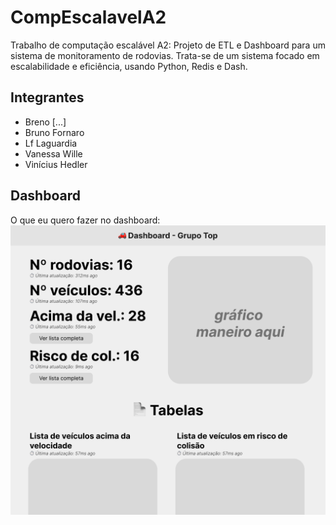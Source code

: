 # CompEscalavelA2
Trabalho de computação escalável A2: Projeto de ETL e Dashboard para um sistema de monitoramento de rodovias. Trata-se de um sistema focado em escalabilidade e eficiência, usando Python, Redis e Dash.

## Integrantes
- Breno [...]
- Bruno Fornaro
- Lf Laguardia
- Vanessa Wille
- Vinícius Hedler

## Dashboard

O que eu quero fazer no dashboard:
![Dashboard](Dashboard.png)
